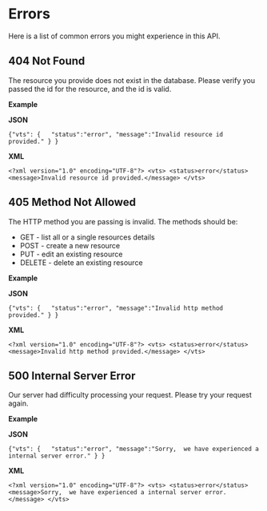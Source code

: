 Errors
======

Here is a list of common errors you might experience in this API.

404 Not Found
-------------

The resource you provide does not exist in the database.  Please verify you passed the id for the resource, and the id is valid.

**Example**

__JSON__

`{"vts":
	{	"status":"error",
		"message":"Invalid resource id provided."
	}
}`

__XML__

`<?xml version="1.0" encoding="UTF-8"?>
<vts>
	<status>error</status>
	<message>Invalid resource id provided.</message>
</vts>`

405 Method Not Allowed
----------------------

The HTTP method you are passing is invalid.  The methods should be:

* GET - list all or a single resources details
* POST - create a new resource
* PUT - edit an existing resource
* DELETE - delete an existing resource

**Example**

__JSON__

`{"vts":
	{	"status":"error",
		"message":"Invalid http method provided."
	}
}`

__XML__

`<?xml version="1.0" encoding="UTF-8"?>
<vts>
	<status>error</status>
	<message>Invalid http method provided.</message>
</vts>`

500 Internal Server Error
-------------------------

Our server had difficulty processing your request.  Please try your request again.

**Example**

__JSON__

`{"vts":
	{	"status":"error",
		"message":"Sorry,  we have experienced a internal server error."
	}
}`

__XML__

`<?xml version="1.0" encoding="UTF-8"?>
<vts>
	<status>error</status>
	<message>Sorry,  we have experienced a internal server error.</message>
</vts>`